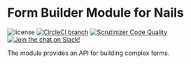 # Form Builder Module for Nails

![license](https://img.shields.io/badge/license-MIT-green.svg)
[![CircleCI branch](https://img.shields.io/circleci/project/github/nails/module-form-builder.svg)](https://circleci.com/gh/nails/module-form-builder)
[![Scrutinizer Code Quality](https://scrutinizer-ci.com/g/nails/module-form-builder/badges/quality-score.png)](https://scrutinizer-ci.com/g/nails/module-form-builder)
[![Join the chat on Slack!](https://now-examples-slackin-rayibnpwqe.now.sh/badge.svg)](https://nails-app.slack.com/shared_invite/MTg1NDcyNjI0ODcxLTE0OTUwMzA1NTYtYTZhZjc5YjExMQ)

The module provides an API for building complex forms.
